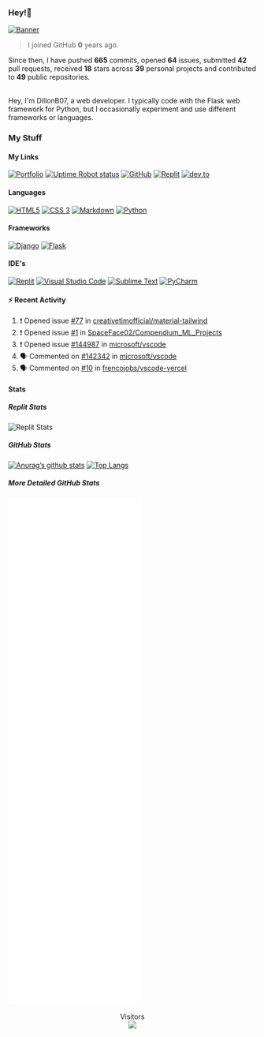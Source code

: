 ### Hey!👋
[![Banner](banner.png)](https://dillonb07.is-a.dev)


> I joined GitHub **0** years ago.

Since then, I have pushed **665** commits, opened **64** issues, submitted **42** pull requests, received **18** stars across **39** personal projects and contributed to **49** public repositories.

<br>
Hey, I'm DillonB07, a web developer. I typically code with the Flask web framework for Python, but I occasionally experiment and use different frameworks or languages.

<br>

### My Stuff

#### My Links
[![Portfolio](https://img.shields.io/website?down_color=darkred&down_message=Down&label=Portfolio&style=for-the-badge&up_color=lime&up_message=Visit&url=https%3A%2F%2Fdillonb07.is-a.dev)](https://dillonb07.is-a.dev)
[![Uptime Robot status](https://img.shields.io/uptimerobot/status/m789232721-836568ad133f7005b250a97e?style=for-the-badge)](https://stats.uptimerobot.com/WpKLEujWZz)
[![GitHub](https://img.shields.io/website?down_color=darkred&down_message=Down&label=GitHub&logo=github&style=for-the-badge&up_color=lime&up_message=Visit&url=https%3A%2F%2Fgithub.com%2Fdillonb07)](https://github.com/DillonB07)
[![Replit](https://img.shields.io/website?down_color=darkred&down_message=Down&label=Replit&logo=replit&style=for-the-badge&up_color=lime&up_message=Visit&url=https%3A%2F%2Freplit.com%2F%40DillonB07)](https://replit.com/@DillonB07)
[![dev.to](https://img.shields.io/website?down_color=darkred&down_message=Down&label=dev.to&logo=dev.to&style=for-the-badge&up_color=lime&up_message=Visit&url=https%3A%2F%2Fdev.to%2FDillonB07)](https://dev.to/DillonB07)
#### Languages
[![HTML5](https://img.shields.io/badge/html5-%23E34F26.svg?style=for-the-badge&logo=html5&logoColor=white)](https://w3.org/html)
[![CSS 3](https://img.shields.io/badge/css3-%231572B6.svg?style=for-the-badge&&logo=css3&logoColor=white)](https://w3.org/css)
[![Markdown](https://img.shields.io/badge/markdown-%23000000.svg?style=for-the-badge&logo=markdown&logoColor=white)](https://www.markdownguide.org/)
[![Python](https://img.shields.io/badge/python-3670A0?style=for-the-badge&logo=python&logoColor=ffdd54)](https://python.org/)
#### Frameworks
[![Django](https://img.shields.io/badge/django-%23092E20.svg?style=for-the-badge&logo=django&logoColor=white)](https://djangoproject.com/)
[![Flask](https://img.shields.io/badge/flask-%23000.svg?style=for-the-badge&logo=flask&logoColor=white)](https://flask.palletsprojects.com/)
#### IDE's
[![Replit](https://img.shields.io/website?down_color=darkblue&down_message=replit&label=%20&logo=replit&logoColor=lightgrey&style=for-the-badge&up_color=darkblue&up_message=replit&url=https%3A%2F%2Freplit.com%2F)](https://replit.com)
[![Visual Studio Code](https://img.shields.io/badge/Visual%20Studio%20Code-0078d7.svg?style=for-the-badge&logo=visual-studio-code&logoColor=white)](https://code.visualstudio.com/)
[![Sublime Text](https://img.shields.io/badge/sublime_text-%23575757.svg?style=for-the-badge&logo=sublime-text&logoColor=important)](https://www.sublimetext.com/)
[![PyCharm](https://img.shields.io/badge/pycharm-143?style=for-the-badge&logo=pycharm&logoColor=black&color=black&labelColor=green)](https://www.jetbrains.com/pycharm/)

#### :zap: Recent Activity

<!--START_SECTION:activity-->
1. ❗️ Opened issue [#77](https://github.com/creativetimofficial/material-tailwind/issues/77) in [creativetimofficial/material-tailwind](https://github.com/creativetimofficial/material-tailwind)
2. ❗️ Opened issue [#1](https://github.com/SpaceFace02/Compendium_ML_Projects/issues/1) in [SpaceFace02/Compendium_ML_Projects](https://github.com/SpaceFace02/Compendium_ML_Projects)
3. ❗️ Opened issue [#144987](https://github.com/microsoft/vscode/issues/144987) in [microsoft/vscode](https://github.com/microsoft/vscode)
4. 🗣 Commented on [#142342](https://github.com/microsoft/vscode/issues/142342) in [microsoft/vscode](https://github.com/microsoft/vscode)
5. 🗣 Commented on [#10](https://github.com/frencojobs/vscode-vercel/issues/10) in [frencojobs/vscode-vercel](https://github.com/frencojobs/vscode-vercel)
<!--END_SECTION:activity-->

#### Stats

##### Replit Stats

![Replit Stats](https://ReplCards.coolcodersj.repl.co/card/profile/DillonB07.svg?theme=dark&fill=1A1B27&user=&accent=70a5fd)

##### GitHub Stats
[![Anurag’s github stats](https://github-readme-stats.vercel.app/api?username=dillonb07&show_icons=true&theme=radical)](https://github.com/dillonb07)
[![Top Langs](https://github-readme-stats.vercel.app/api/top-langs/?username=dillonb07&layout=compact&theme=radical)](https://github.com/dillonb07)


##### More Detailed GitHub Stats

![Metrics](https://github.com/DillonB07/DillonB07/blob/master/github-metrics.svg)


<p align="center"> 
  Visitors<br />
  <img src="https://profile-counter.glitch.me/dillonb07/count.svg" />
</p>

<!--
**DillonB07/DillonB07** is a ✨ _special_ ✨ repository because its `README.md` (this file) appears on your GitHub profile.

Here are some ideas to get you started:

- 🔭 I’m currently working on ...
- 🌱 I’m currently learning ...
- 👯 I’m looking to collaborate on ...
- 🤔 I’m looking for help with ...
- 💬 Ask me about ...
- 📫 How to reach me: ...
- 😄 Pronouns: ...
- ⚡ Fun fact: ...
-->

